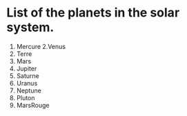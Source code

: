 # List of the planets in the solar system. 

1. Mercure
2.Venus
3. Terre
4. Mars
5. Jupiter
6. Saturne
7. Uranus
8. Neptune
9. Pluton
10. MarsRouge
